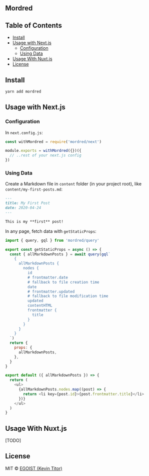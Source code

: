 ## Mordred

## Table of Contents

<!-- toc -->

- [Install](#install)
- [Usage with Next.js](#usage-with-nextjs)
  * [Configuration](#configuration)
  * [Using Data](#using-data)
- [Usage With Nuxt.js](#usage-with-nuxtjs)
- [License](#license)

<!-- tocstop -->

## Install

```bash
yarn add mordred
```

## Usage with Next.js

### Configuration

In `next.config.js`:

```js
const withMordred = require('mordred/next')

module.exports = withMordred({})({
  // ..rest of your next.js config
})
```

### Using Data

Create a Markdown file in `content` folder (in your project root), like `content/my-first-posts.md`:

```markdown
---
title: My First Post
date: 2020-04-24
---

This is my **first** post!
```

In any page, fetch data with `getStaticProps`:

```js
import { query, gql } from 'mordred/query'

export const getStaticProps = async () => {
  const { allMarkdownPosts } = await query(gql`
    {
      allMarkdownPosts {
        nodes {
          id
          # frontmatter.date
          # fallback to file creation time
          date
          # frontmatter.updated
          # fallback to file modification time
          updated
          contentHTML
          frontmatter {
            title
          }
        }
      }
    }
  `)
  return {
    props: {
      allMarkdownPosts,
    },
  }
}

export default ({ allMarkdownPosts }) => {
  return (
    <ul>
      {allMarkdownPosts.nodes.map((post) => {
        return <li key={post.id}>{post.frontmatter.title}</li>
      })}
    </ul>
  )
}
```

## Usage With Nuxt.js

[TODO]

## License

MIT &copy; [EGOIST (Kevin Titor)](https://github.com/sponsors/egoist)
